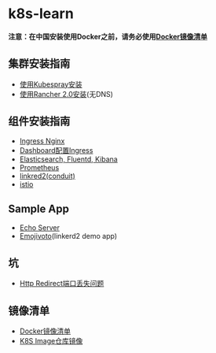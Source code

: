 # k8s-learn

**注意：在中国安装使用Docker之前，请务必使用[Docker镜像清单](installation-guide/docker-mirrors.md)**

## 集群安装指南

* [使用Kubespray安装](installation-guide/kubespray/README.md)
* [使用Rancher 2.0安装](installation-guide/rancher2.0/README.md)(无DNS)

## 组件安装指南

* [Ingress Nginx](addons-guide/ingress)
* [Dashboard配置Ingress](addons-guide/dashboard)
* [Elasticsearch, Fluentd, Kibana](addons-guide/efk)
* [Prometheus](addons-guide/prometheus)
* [linkred2(conduit)](addons-guide/linkerd2)
* [istio](addons-guide/istio)

## Sample App

* [Echo Server](sample-apps/echo-server)
* [Emojivoto](sample-apps/emojivoto)(linkerd2 demo app)

## 坑

* [Http Redirect端口丢失问题](pitfalls/http-302)

## 镜像清单

* [Docker镜像清单](installation-guide/docker-mirrors.md)
* [K8S Image仓库镜像](installation-guide/k8s-image-repo-mirrors.md)

